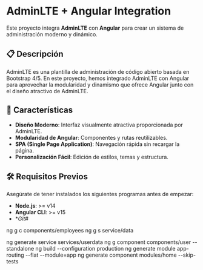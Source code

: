 # AdminLTE + Angular Integration

Este proyecto integra **AdminLTE** con **Angular** para crear un sistema de administración moderno y dinámico.

## 📋 Descripción

AdminLTE es una plantilla de administración de código abierto basada en Bootstrap 4/5. En este proyecto, hemos integrado AdminLTE con Angular para aprovechar la modularidad y dinamismo que ofrece Angular junto con el diseño atractivo de AdminLTE.

## 🚀 Características

- **Diseño Moderno**: Interfaz visualmente atractiva proporcionada por AdminLTE.
- **Modularidad de Angular**: Componentes y rutas reutilizables.
- **SPA (Single Page Application)**: Navegación rápida sin recargar la página.
- **Personalización Fácil**: Edición de estilos, temas y estructura.

## 🛠️ Requisitos Previos

Asegúrate de tener instalados los siguientes programas antes de empezar:

- **Node.js**: >= v14
- **Angular CLI**: >= v15
- **Git*#

 ng g c components/employees
 ng g s service/data 
 
ng generate service services/userdata
ng g component components/user --standalone
ng build --configuration production
ng generate module app-routing --flat --module=app
ng generate component modules/home --skip-tests
